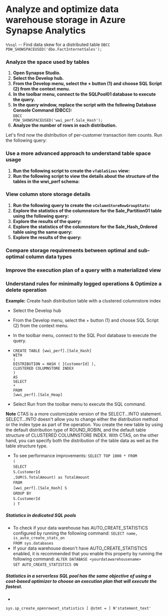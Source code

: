 
# Analyze and optimize data warehouse storage in Azure Synapse Analytics 

`%%sql`
 -- Find data skew for a distributed table
 `DBCC PDW_SHOWSPACEUSED('dbo.FactInternetSales');`
  
### Analyze the space used by tables
1. **Open Synapse Studio.**
2. **Select the Develop hub.**
3. **From the Develop menu, select the + button (1) and choose SQL Script (2) from the context menu.**
4. **In the toolbar menu, connect to the SQLPool01 database to execute the query.**
5. **In the query window, replace the script with the following Database Console Command (DBCC):**
  <br><code>DBCC PDW_SHOWSPACEUSED('wwi_perf.Sale_Hash');</code>
6. **Analyze the number of rows in each distribution.**
  
 Let's find now the distribution of per-customer transaction item counts. Run the following query: 
  
### Use a more advanced approach to understand table space usage
1. **Run the following script to create the `vTableSizes` view:**        
2. **Run the following script to view the details about the structure of the tables in the wwi_perf schema:**

### View column store storage details
1. **Run the following query to create the `vColumnStoreRowGroupStats`:**      
2. **Explore the statistics of the columnstore for the Sale_Partition01 table using the following query:**
3. **Explore the results of the query:**
4. **Explore the statistics of the columnstore for the Sale_Hash_Ordered table using the same query:**
5. **Explore the results of the query:**
  
### Compare storage requirements between optimal and sub-optimal column data types
 
### Improve the execution plan of a query with a materialized view
  
### Understand rules for minimally logged operations & Optimize a delete operation


**Example:** Create hash distribution table with a clustered columnstore index

* Select the Develop hub 
* From the Develop menu, select the + button (1) and choose SQL Script (2) from the context menu.
* In the toolbar menu, connect to the SQL Pool database to execute the query.
* `CREATE TABLE [wwi_perf].[Sale_Hash]`<br>
`WITH`<br>
`(`<br>
   `DISTRIBUTION = HASH ( [CustomerId] ),`<br>
   `CLUSTERED COLUMNSTORE INDEX`<br>
`)`<br>
`AS`<br>
`SELECT`<br>
 `*`<br>
`FROM`<br>
   `[wwi_perf].[Sale_Heap]`<br>

* Select Run from the toolbar menu to execute the SQL command.

**Note** 
CTAS is a more customizable version of the SELECT...INTO statement. 
SELECT...INTO doesn't allow you to change either the distribution method or the index type as part of the operation. 
You create the new table by using the default distribution type of ROUND_ROBIN, and the default table structure of CLUSTERED COLUMNSTORE INDEX.
With CTAS, on the other hand, you can specify both the distribution of the table data as well as the table structure type.

*  To see performance improvements:
`SELECT TOP 1000 * FROM`<br>
`(`<br>
    `SELECT`<br>
        `S.CustomerId`<br>
        `,SUM(S.TotalAmount) as TotalAmount`<br>
    `FROM`<br>
        `[wwi_perf].[Sale_Hash] S`<br>
    `GROUP BY`<br>
        `S.CustomerId`<br>
`) T`<br>

#####  Statistics in dedicated SQL pools
*  To check if your data warehouse has AUTO_CREATE_STATISTICS configured by running the following command:
`SELECT name, is_auto_create_stats_on`<br>
`FROM sys.databases`<br>
*  If your data warehouse doesn't have AUTO_CREATE_STATISTICS enabled, it is recommended that you enable this property by running the following command:
`ALTER DATABASE <yourdatawarehousename>`<br>
`SET AUTO_CREATE_STATISTICS ON`<br>

##### Statistics in a serverless SQL pool has the same objective of using a cost-based optimizer to choose an execution plan that will execute the fastest. 
*  
`sys.sp_create_openrowset_statistics [ @stmt = ] N'statement_text'`
